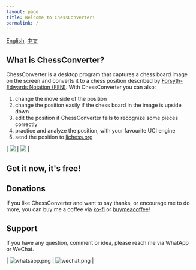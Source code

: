 ```yaml
---
layout: page
title: Welcome to ChessConverter!
permalink: /
---
```


[English](/chessconverter/), [中文](/chessconverter/cn/)

## What is ChessConverter?
ChessConverter is a desktop program that captures a chess board image on the screen and converts it to a chess position described by [Forsyth-Edwards Notation (FEN)](https://www.chess.com/terms/fen-chess). With ChessConverter you can also:
1. change the move side of the position
2. change the position easily if the chess board in the image is upside down
3. edit the position if ChessConverter fails to recognize some pieces correctly
4. practice and analyze the position, with your favourite UCI engine
5. send the position to [lichess.org](https://lichess.org)

| ![](/chessconverter/assets/chessconverter.png) | ![](/chessconverter/assets/analyze.png) |

## Get it now, it's free!

## Donations
If you like ChessConverter and want to say thanks, or encourage me to do more, you can buy me a coffee via [ko-fi](https://ko-fi.com/aniusw) or [buymeacoffee](https://bmc.link/aniusw)!

## Support
If you have any question, comment or idea, please reach me via WhatApp or WeChat.

| ![whatsapp.png](/chessconverter/assets/whatsapp.png) | ![wechat.png](/chessconverter/assets/wechat.png) |

